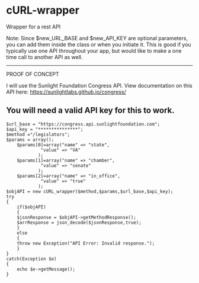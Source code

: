 # cURL-wrapper
Wrapper for a rest API

Note: Since $new_URL_BASE and $new_API_KEY are optional parameters, you can add them inside the class or when you initiate it.
This is good if you typically use one API throughout your app, but would like to make a one time call to another API as well.

*********************************************************
PROOF OF CONCEPT

I will use the Sunlight Foundation Congress API. View
documentation on this API here:
https://sunlightlabs.github.io/congress/

You will need a valid API key for this to work.
---------------------------------------------------------

```
$url_base = "https://congress.api.sunlightfoundation.com";
$api_key = "***************";
$method ="/legislators";
$params = array();
    $params[0]=array("name" => "state",
		     "value" => "VA"
		    );
    $params[1]=array("name" => "chamber",
		     "value" => "senate"
		    );
    $params[2]=array("name" => "in_office",
		     "value" => "true"
		    );
$objAPI = new cURL_wrapper($method,$params,$url_base,$api_key);
try
{
    if($objAPI)
    {
	$jsonResponse = $objAPI->getMethodResponse();
	$arrResponse = json_decode($jsonResponse,true);
    }
    else
    {
	throw new Exception("API Error: Invalid response.");
    }
}
catch(Exception $e)
{
    echo $e->getMessage();
}
```
